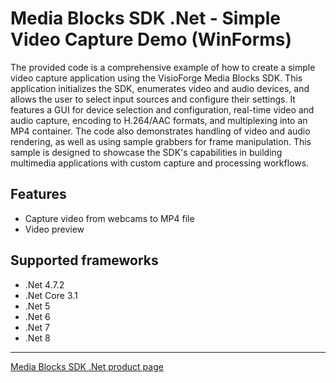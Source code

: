# Media Blocks SDK .Net - Simple Video Capture Demo (WinForms)

The provided code is a comprehensive example of how to create a simple video capture application using the VisioForge Media Blocks SDK. This application initializes the SDK, enumerates video and audio devices, and allows the user to select input sources and configure their settings. It features a GUI for device selection and configuration, real-time video and audio capture, encoding to H.264/AAC formats, and multiplexing into an MP4 container. The code also demonstrates handling of video and audio rendering, as well as using sample grabbers for frame manipulation. This sample is designed to showcase the SDK's capabilities in building multimedia applications with custom capture and processing workflows.

## Features

- Capture video from webcams to MP4 file
- Video preview

## Supported frameworks

- .Net 4.7.2
- .Net Core 3.1
- .Net 5
- .Net 6
- .Net 7
- .Net 8

---

[Media Blocks SDK .Net product page](https://www.visioforge.com/media-blocks-sdk)
